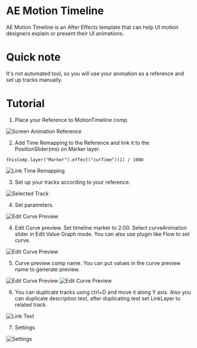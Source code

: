 # AE Motion Timeline

AE Motion Timeline is an After Effects template that can help UI motion designers explain or present their UI animations.


# Quick note

It's not automated tool, so you will use your animation as a reference and set up tracks manually.

# Tutorial

1. Place your Reference to MotionTimeline comp. 

<img src="/images/Scr-05.png" alt="Screen Animation Reference" title="Screen Animation Reference">

2. Add Time Remapping to the Reference and link it to the PositionSlider(ms) on Marker layer.

```
thisComp.layer("Marker").effect("curTime")(1) / 1000
```

<img src="/images/Scr-04.png" alt="Link Time Remapping" title="Link Time Remapping">

3. Set up your tracks according to your reference.

<img src="/images/Scr-01.png" alt="Selected Track" title="Selected Track">

4. Set parameters.



<img src="/images/Scr-02.png" alt="Edit Curve Preview" title="Edit Curve Preview">

4. Edit Curve preview. Set timeline marker to 2:00. Select curveAnimation slider in Edit Value Graph mode. You can also use plugin like Flow to set curve.

<img src="/images/Scr-02.png" alt="Edit Curve Preview" title="Edit Curve Preview">

5. Curve preview comp name. You can put values in the curve preview name to generate preview.

<img src="/images/Curve-name.png" alt="Edit Curve Preview" title="Edit Curve Preview">

<img src="/images/Scr-02.png" alt="Edit Curve Preview" title="Edit Curve Preview">

6. You can duplicate tracks using ctrl+D and move it along Y axis. Also you can duplicate description text, after duplicating text set LinkLayer to related track.

<img src="/images/Scr-03.png" alt="Link Text" title="Link Text">

7. Settings

<img src="/images/Scr-06.png" alt="Settings" title="Settings">

